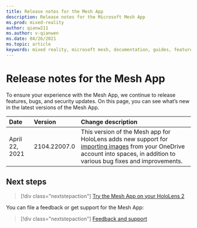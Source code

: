 ```yaml
---
title: Release notes for the Mesh App
description: Release notes for the Microsoft Mesh App
ms.prod: mixed-reality
author: qianw211
ms.author: v-qianwen
ms.date: 04/26/2021
ms.topic: article
keywords: mixed reality, microsoft mesh, documentation, guides, features, holograms, spaces
---
```


# Release notes for the Mesh App

To ensure your experience with the Mesh App, we continue to release features, bugs, and security updates.  On this page, you can see what’s new in the latest versions of the Mesh App.

| Date          | Version           | Change description  |
| :------------ |:-------------| :----------- |
| April 22, 2021  | 2104.22007.0 | This version of the Mesh app for HoloLens adds new support for [importing images](use-mesh.md#import-content) from your OneDrive account into spaces, in addition to various bug fixes and improvements. |

## Next steps

   > [!div class="nextstepaction"]
   > [Try the Mesh App on your HoloLens 2](index.md)

You can file a feedback or get support for the Mesh App:

   > [!div class="nextstepaction"]
   > [Feedback and support](faq.md#feedback-and-support)
